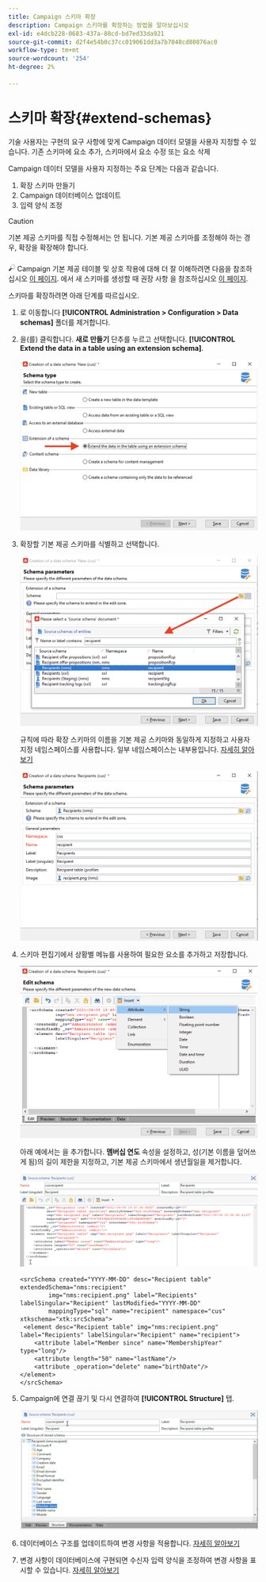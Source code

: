 ```yaml
---
title: Campaign 스키마 확장
description: Campaign 스키마를 확장하는 방법을 알아보십시오
exl-id: e4dcb228-0683-437a-88cd-bd7ed33da921
source-git-commit: d2f4e54b0c37cc019061dd3a7b7048cd80876ac0
workflow-type: tm+mt
source-wordcount: '254'
ht-degree: 2%

---
```


# 스키마 확장{#extend-schemas}

기술 사용자는 구현의 요구 사항에 맞게 Campaign 데이터 모델을 사용자 지정할 수 있습니다. 기존 스키마에 요소 추가, 스키마에서 요소 수정 또는 요소 삭제

Campaign 데이터 모델을 사용자 지정하는 주요 단계는 다음과 같습니다.

1. 확장 스키마 만들기
1. Campaign 데이터베이스 업데이트
1. 입력 양식 조정

>[!CAUTION]
>기본 제공 스키마를 직접 수정해서는 안 됩니다. 기본 제공 스키마를 조정해야 하는 경우, 확장을 확장해야 합니다.

![](../assets/do-not-localize/glass.png) Campaign 기본 제공 테이블 및 상호 작용에 대해 더 잘 이해하려면 다음을 참조하십시오 [이 페이지](datamodel.md). 에서 새 스키마를 생성할 때 권장 사항 을 참조하십시오 [이 페이지](create-schema.md).

스키마를 확장하려면 아래 단계를 따르십시오.

1. 로 이동합니다 **[!UICONTROL Administration > Configuration > Data schemas]** 폴더를 제거합니다.
1. 을(를) 클릭합니다. **새로 만들기** 단추를 누르고 선택합니다. **[!UICONTROL Extend the data in a table using an extension schema]**.

   ![](assets/extend-schema-option.png)

1. 확장할 기본 제공 스키마를 식별하고 선택합니다.

   ![](assets/extend-schema-select.png)

   규칙에 따라 확장 스키마의 이름을 기본 제공 스키마와 동일하게 지정하고 사용자 지정 네임스페이스를 사용합니다.  일부 네임스페이스는 내부용입니다. [자세히 알아보기](schemas.md#reserved-namespaces)

   ![](assets/extend-schema-validate.png)

1. 스키마 편집기에서 상황별 메뉴를 사용하여 필요한 요소를 추가하고 저장합니다.

   ![](assets/extend-schema-edit.png)

   아래 예에서는 을 추가합니다. **멤버십 연도** 속성을 설정하고, 성(기본 이름을 덮어쓰게 됨)의 길이 제한을 지정하고, 기본 제공 스키마에서 생년월일을 제거합니다.

   ![](assets/extend-schema-sample.png)

   ```
   <srcSchema created="YYYY-MM-DD" desc="Recipient table" extendedSchema="nms:recipient"
           img="nms:recipient.png" label="Recipients" labelSingular="Recipient" lastModified="YYYY-MM-DD"
           mappingType="sql" name="recipient" namespace="cus" xtkschema="xtk:srcSchema">
    <element desc="Recipient table" img="nms:recipient.png" label="Recipients" labelSingular="Recipient" name="recipient">
       <attribute label="Member since" name="MembershipYear" type="long"/>
       <attribute length="50" name="lastName"/>
       <attribute _operation="delete" name="birthDate"/>
   </element>
   </srcSchema>
   ```

1. Campaign에 연결 끊기 및 다시 연결하여 **[!UICONTROL Structure]** 탭.

   ![](assets/extend-schema-structure.png)

1. 데이터베이스 구조를 업데이트하여 변경 사항을 적용합니다. [자세히 알아보기](update-database-structure.md)

1. 변경 사항이 데이터베이스에 구현되면 수신자 입력 양식을 조정하여 변경 사항을 표시할 수 있습니다. [자세히 알아보기](forms.md)
